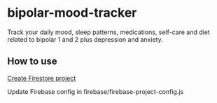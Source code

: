 # bipolar-mood-tracker

Track your daily mood, sleep patterns, medications, self-care and diet related to bipolar 1 and 2 plus depression and anxiety.

## How to use

[Create Firestore project](https://firebase.google.com/docs/firestore/quickstart)

Update Firebase config in firebase/firebase-project-config.js
